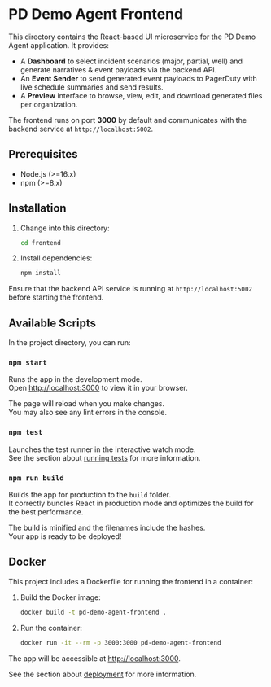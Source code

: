 # PD Demo Agent Frontend

This directory contains the React-based UI microservice for the PD Demo Agent application. It provides:
  - A **Dashboard** to select incident scenarios (major, partial, well) and generate narratives & event payloads via the backend API.
  - An **Event Sender** to send generated event payloads to PagerDuty with live schedule summaries and send results.
  - A **Preview** interface to browse, view, edit, and download generated files per organization.

The frontend runs on port **3000** by default and communicates with the backend service at `http://localhost:5002`.

## Prerequisites
  - Node.js (>=16.x)
  - npm (>=8.x)

## Installation
1. Change into this directory:
   ```bash
   cd frontend
   ```
2. Install dependencies:
   ```bash
   npm install
   ```

Ensure that the backend API service is running at `http://localhost:5002` before starting the frontend.

## Available Scripts

In the project directory, you can run:

### `npm start`

Runs the app in the development mode.\
Open [http://localhost:3000](http://localhost:3000) to view it in your browser.

The page will reload when you make changes.\
You may also see any lint errors in the console.

### `npm test`

Launches the test runner in the interactive watch mode.\
See the section about [running tests](https://facebook.github.io/create-react-app/docs/running-tests) for more information.

### `npm run build`

Builds the app for production to the `build` folder.\
It correctly bundles React in production mode and optimizes the build for the best performance.

The build is minified and the filenames include the hashes.\
Your app is ready to be deployed!

## Docker
This project includes a Dockerfile for running the frontend in a container:

1. Build the Docker image:
   ```bash
   docker build -t pd-demo-agent-frontend .
   ```
2. Run the container:
   ```bash
   docker run -it --rm -p 3000:3000 pd-demo-agent-frontend
   ```
The app will be accessible at [http://localhost:3000](http://localhost:3000).

See the section about [deployment](https://facebook.github.io/create-react-app/docs/deployment) for more information.

